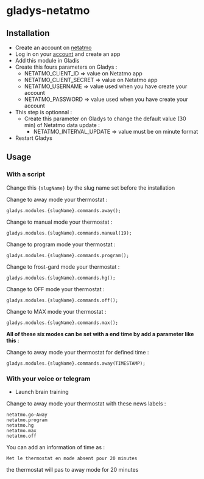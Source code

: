 # gladys-netatmo

## Installation

* Create an account on [netatmo](https://dev.netatmo.com/myaccount/)
* Log in on your [account](https://dev.netatmo.com/myaccount/) and create an app
* Add this module in Gladis
* Create this fours parameters on Gladys :
  * NETATMO_CLIENT_ID => value on Netatmo app
  * NETATMO_CLIENT_SECRET => value on Netatmo app
  * NETATMO_USERNAME => value used when you have create your account
  * NETATMO_PASSWORD => value used when you have create your account
* This step is optionnal :
  * Create this parameter on Gladys to change the default value (30 min) of Netatmo data update :
    * NETATMO_INTERVAL_UPDATE => value must be on minute format
* Restart Gladys

## Usage 

### With a script
Change this ```{slugName}``` by the slug name set before the installation

Change to away mode your thermostat :
```
gladys.modules.{slugName}.commands.away();
```

Change to manual mode your thermostat :
```
gladys.modules.{slugName}.commands.manual(19);
```

Change to program mode your thermostat :
```
gladys.modules.{slugName}.commands.program();
```

Change to frost-gard mode your thermostat :
```
gladys.modules.{slugName}.commands.hg();
```

Change to OFF mode your thermostat :
```
gladys.modules.{slugName}.commands.off();
```

Change to MAX mode your thermostat :
```
gladys.modules.{slugName}.commands.max();
```

**All of these six modes can be set with a end time by add a parameter like this** :

Change to away mode your thermostat for defined time :
```
gladys.modules.{slugName}.commands.away(TIMESTAMP);
```

### With your voice or telegram

* Launch brain training

Change to away mode your thermostat with these news labels :
```
netatmo.go-Away
netatmo.program
netatmo.hg
netatmo.max
netatmo.off
```

You can add an information of time as :
```
Met le thermostat en mode absent pour 20 minutes
```
the thermostat will pas to away mode for 20 minutes

<!--### With the box
![alt Box](https://github.com/vincentBesseau/gladys-netatmo/blob/master/medias/Capture%20d’écran%202018-01-30%20à%2016.27.47.png?raw=true)-->